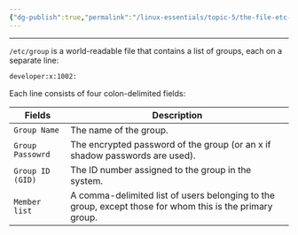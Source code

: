 ```yaml
---
{"dg-publish":true,"permalink":"/linux-essentials/topic-5/the-file-etc-group/","noteIcon":"1"}
---
```


---
`/etc/group` is a world-readable file that contains a list of groups, each on a separate line:

```bash
developer:x:1002:
```

Each line consists of four colon-delimited fields:

| Fields           | Description                                                                                              |
| ---------------- | -------------------------------------------------------------------------------------------------------- |
| `Group Name`     | The name of the group.                                                                                   |
| `Group Passowrd` | The encrypted password of the group (or an x if shadow passwords are used).                              |
| `Group ID (GID)` | The ID number assigned to the group in the system.                                                       |
| `Member list`    | A comma-delimited list of users belonging to the group, except those for whom this is the primary group. |
